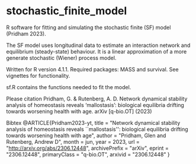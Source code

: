 # stochastic_finite_model
R software for fitting and simulating the stochastic finite (SF) model (Pridham 2023).

The SF model uses longitudinal data to estimate an interaction network and equilibrium (steady-state) behaviour. It is a linear approximation of a more generate stochastic (Wiener) process model.

Written for R version 4.1.1. Required packages: MASS and survival. See vignettes for functionality.

sf.R contains the functions needed to fit the model.

Please citation
Pridham, G. & Rutenberg, A. D. Network dynamical stability analysis of homeostasis reveals ‘mallostasis’: biological equilibria drifting towards worsening health with age. arXiv [q-bio.OT] (2023)

Bibtex
@ARTICLE{Pridham2023-yt,
  title         = "Network dynamical stability analysis of homeostasis reveals
                   ``mallostasis'': biological equilibria drifting towards
                   worsening health with age",
  author        = "Pridham, Glen and Rutenberg, Andrew D",
  month         =  jun,
  year          =  2023,
  url           = "http://arxiv.org/abs/2306.12448",
  archivePrefix = "arXiv",
  eprint        = "2306.12448",
  primaryClass  = "q-bio.OT",
  arxivid       = "2306.12448"
}
